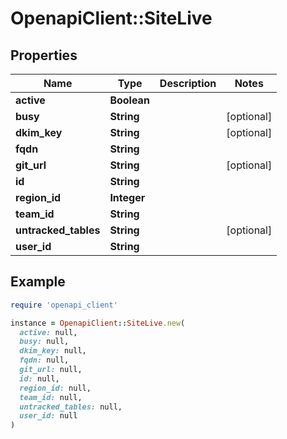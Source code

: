 # OpenapiClient::SiteLive

## Properties

| Name | Type | Description | Notes |
| ---- | ---- | ----------- | ----- |
| **active** | **Boolean** |  |  |
| **busy** | **String** |  | [optional] |
| **dkim_key** | **String** |  | [optional] |
| **fqdn** | **String** |  |  |
| **git_url** | **String** |  | [optional] |
| **id** | **String** |  |  |
| **region_id** | **Integer** |  |  |
| **team_id** | **String** |  |  |
| **untracked_tables** | **String** |  | [optional] |
| **user_id** | **String** |  |  |

## Example

```ruby
require 'openapi_client'

instance = OpenapiClient::SiteLive.new(
  active: null,
  busy: null,
  dkim_key: null,
  fqdn: null,
  git_url: null,
  id: null,
  region_id: null,
  team_id: null,
  untracked_tables: null,
  user_id: null
)
```

